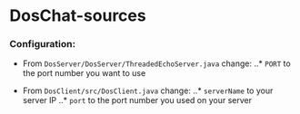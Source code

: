 # DosChat-sources

### Configuration:

* From `DosServer/DosServer/ThreadedEchoServer.java` change:
..* `PORT` to the port number you want to use

* From `DosClient/src/DosClient.java` change:
..* `serverName` to your server IP
..* `port` to the port number you used on your server

